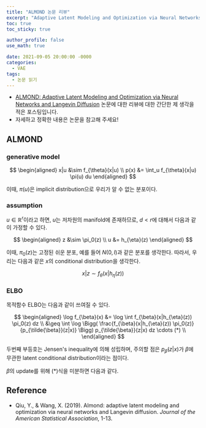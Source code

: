 ```yaml
---
title: "ALMOND 논문 리뷰"
excerpt: "Adaptive Latent Modeling and Optimization via Neural Networks and Langevin Diffusion"
toc: true
toc_sticky: true

author_profile: false
use_math: true

date: 2021-09-05 20:00:00 -0000
categories: 
  - VAE
tags:
  - 논문 읽기
---
```



- [ALMOND: Adaptive Latent Modeling and Optimization via Neural Networks and Langevin Diffusion](https://www.tandfonline.com/doi/full/10.1080/01621459.2019.1691563) 논문에 대한 리뷰에 대한 간단한 제 생각을 적은 포스팅입니다.
- 자세하고 정확한 내용은 논문을 참고해 주세요!

## ALMOND

### generative model 

$$
\begin{aligned} 
x|u &\sim f_{\theta}(x|u) \\
p(x) &= \int_u f_{\theta}(x|u) \pi(u) du 
\end{aligned}
$$

이때, $\pi(u)$은 implicit distribution으로 우리가 알 수 없는 분포이다.

### assumption

$u \in \mathbb{R}^r$이라고 하면, $u$는 저차원의 manifold에 존재하므로, $d < r$에 대해서 다음과 같이 가정할 수 있다.

$$
\begin{aligned} 
z &\sim \pi_0(z) \\
u &= h_{\eta}(z)
\end{aligned}
$$

이때, $\pi_0(z)$는 고정된 쉬운 분포, 예를 들어 $N(0, I)$과  같은 분포를 생각한다. 따라서, 우리는 다음과 같은 $x$의 conditional distribution을 생각한다.

$$x|z \sim f_{\theta}(x|h_{\eta}(z))$$

### ELBO

목적함수 ELBO는 다음과 같이 쓰여질 수 있다.

$$
\begin{aligned} 
\log f_{\beta}(x) &= \log \int f_{\beta}(x|h_{\eta}(z)) \pi_0(z) dz \\
&\geq \int  \log \Bigg( \frac{f_{\beta}(x|h_{\eta}(z)) \pi_0(z)}{p_{\tilde{\beta}}(z|x)} \Bigg) p_{\tilde{\beta}}(z|x) dz \cdots (*) \\
\end{aligned}
$$

두번째 부등호는 Jensen's inequality에 의해 성립하며, 주의할 점은 $p_{\tilde{\beta}}(z|x)$가 $\beta$에 무관한 latent conditional distribution이라는 점이다.

$\beta$의 update를 위해 $(*)$식을 미분하면 다음과 같다.



## Reference 
- Qiu, Y., & Wang, X. (2019). Almond: adaptive latent modeling and optimization via neural networks and Langevin diffusion. _Journal of the American Statistical Association_, 1-13.
<!--stackedit_data:
eyJoaXN0b3J5IjpbLTgxODk5NDkzXX0=
-->